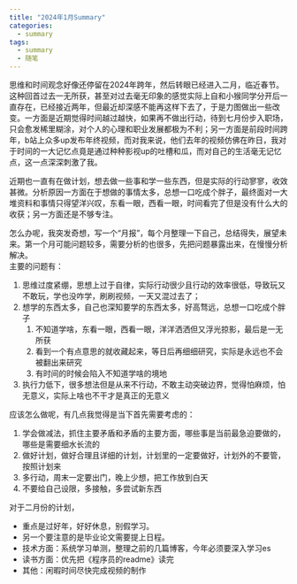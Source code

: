 ```yaml
---
title: "2024年1月Summary"
categories:
  - summary
tags:
  - summary
  - 随笔
---
```


思维和时间观念好像还停留在2024年跨年，然后转眼已经进入二月，临近春节。这种回首过去一无所获，甚至对过去毫无印象的感觉实际上自和小猴同学分开后一直存在，已经接近两年，但最近却深感不能再这样下去了，于是力图做出一些改变。一方面是近期觉得时间越过越快，如果再不做出行动，待到七月份步入职场，只会愈发稀里糊涂，对个人的心理和职业发展都极为不利；另一方面是前段时间跨年，b站上众多up发布年终视频，而对我来说，他们去年的视频仿佛在昨日，我对于时间的一大记忆点竟是通过种种影视up的吐槽和瓜，而对自己的生活毫无记忆点，这一点深深刺激了我。

近期也一直有在做计划，想去做一些事和学一些东西，但是实际的行动寥寥，收效甚微。分析原因一方面在于想做的事情太多，总想一口吃成个胖子，最终面对一大堆资料和事情只得望洋兴叹，东看一眼，西看一眼，时间看完了但是没有什么大的收获；另一方面还是不够专注。

怎么办呢，我突发奇想，写一个“月报”，每个月整理一下自己，总结得失，展望未来。第一个月可能问题较多，需要分析的也很多，先把问题暴露出来，在慢慢分析解决。  
主要的问题有：
1. 思维过度紧绷，思想上过于自律，实际行动很少且行动的效率很低，导致玩又不敢玩，学也没咋学，刷刷视频，一天又混过去了；
2. 想学的东西太多，自己也深知要学的东西太多，好高骛远，总想一口吃成个胖子
   1. 不知道学啥，东看一眼，西看一眼，洋洋洒洒但又浮光掠影，最后是一无所获
   2. 看到一个有点意思的就收藏起来，等日后再细细研究，实际是永远也不会被翻出来研究
   3. 有时间的时候会陷入不知道学啥的境地
3. 执行力低下，很多想法但是从来不行动，不敢主动突破边界，觉得怕麻烦，怕无意义，实际上啥也不干才是真正的无意义

应该怎么做呢，有几点我觉得是当下首先需要考虑的：
1. 学会做减法，抓住主要矛盾和矛盾的主要方面，哪些事是当前最急迫要做的，哪些是需要细水长流的
2. 做好计划，做好合理且详细的计划，计划里的一定要做好，计划外的不要管，按照计划来
3. 多行动，周末一定要出门，晚上少想，把工作放到白天
4. 不要给自己设限，多接触，多尝试新东西

对于二月份的计划，
- 重点是过好年，好好休息，别假学习。
- 另一个要注意的是毕业论文需要提上日程。
- 技术方面：系统学习单测，整理之前的几篇博客，今年必须要深入学习es
- 读书方面：优先把《程序员的readme》读完
- 其他：闲暇时间尽快完成视频的制作